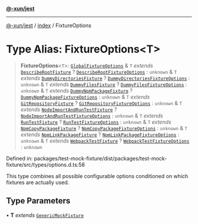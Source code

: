 [**@-xun/jest**](../../README.md)

***

[@-xun/jest](../../README.md) / [index](../README.md) / FixtureOptions

# Type Alias: FixtureOptions\<T\>

> **FixtureOptions**\<`T`\>: [`GlobalFixtureOptions`](GlobalFixtureOptions.md) & `T` *extends* [`DescribeRootFixture`](DescribeRootFixture.md) ? [`DescribeRootFixtureOptions`](DescribeRootFixtureOptions.md) : `unknown` & `T` *extends* [`DummyDirectoriesFixture`](DummyDirectoriesFixture.md) ? [`DummyDirectoriesFixtureOptions`](DummyDirectoriesFixtureOptions.md) : `unknown` & `T` *extends* [`DummyFilesFixture`](DummyFilesFixture.md) ? [`DummyFilesFixtureOptions`](DummyFilesFixtureOptions.md) : `unknown` & `T` *extends* [`DummyNpmPackageFixture`](DummyNpmPackageFixture.md) ? [`DummyNpmPackageFixtureOptions`](DummyNpmPackageFixtureOptions.md) : `unknown` & `T` *extends* [`GitRepositoryFixture`](GitRepositoryFixture.md) ? [`GitRepositoryFixtureOptions`](GitRepositoryFixtureOptions.md) : `unknown` & `T` *extends* [`NodeImportAndRunTestFixture`](NodeImportAndRunTestFixture.md) ? [`NodeImportAndRunTestFixtureOptions`](NodeImportAndRunTestFixtureOptions.md) : `unknown` & `T` *extends* [`RunTestFixture`](RunTestFixture.md) ? [`RunTestFixtureOptions`](RunTestFixtureOptions.md) : `unknown` & `T` *extends* [`NpmCopyPackageFixture`](NpmCopyPackageFixture.md) ? [`NpmCopyPackageFixtureOptions`](NpmCopyPackageFixtureOptions.md) : `unknown` & `T` *extends* [`NpmLinkPackageFixture`](NpmLinkPackageFixture.md) ? [`NpmLinkPackageFixtureOptions`](NpmLinkPackageFixtureOptions.md) : `unknown` & `T` *extends* [`WebpackTestFixture`](WebpackTestFixture.md) ? [`WebpackTestFixtureOptions`](WebpackTestFixtureOptions.md) : `unknown`

Defined in: packages/test-mock-fixture/dist/packages/test-mock-fixture/src/types/options.d.ts:58

This type combines all possible configurable options conditioned on which
fixtures are actually used.

## Type Parameters

• **T** *extends* [`GenericMockFixture`](GenericMockFixture.md)
